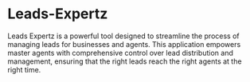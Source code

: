 # Leads-Expertz
Leads Expertz is a powerful tool designed to streamline the process of managing leads for businesses and agents. This application empowers master agents with comprehensive control over lead distribution and management, ensuring that the right leads reach the right agents at the right time. 
